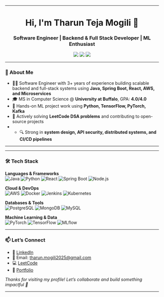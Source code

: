 <!--
<h1 align="center">Hello, I'm Tharun! 👋</h1>

<p align="center">
Welcome to my GitHub profile! I'm a passionate data science enthusiast currently pursuing a Master’s in Data Science at the State University of New York at Buffalo. I have honed my skills in data analysis, machine learning, and software development through various academic and professional experiences.<br>
💼 Former Software Engineer at LTIMindtree.<br>
</p>

<!--<h2 align="center">🚀 About Me</h2>

<p align="center">
   📊 Data Scientist with a knack for solving complex problems.<br> 
  
  📈 Proficient in Python, SQL, R, and Java, with a deep understanding of machine learning frameworks such as TensorFlow and PyTorch.<br>
  🌱 Continuously learning and exploring new technologies to stay at the forefront of the data science field.
</p>-->
<!--
<h2 align="center">🛠️ Technical Skills</h2>

<p align="center">
<img src="https://img.shields.io/badge/Python-3670A0?style=for-the-badge&logo=python&logoColor=ffdd54" alt="Python">
<img src="https://img.shields.io/badge/SQL-4479A1?style=for-the-badge&logo=MySQL&logoColor=white" alt="SQL">
<img src="https://img.shields.io/badge/R-276DC3?style=for-the-badge&logo=R&logoColor=white" alt="R">
<img src="https://img.shields.io/badge/Pandas-%23150458?style=for-the-badge&logo=pandas&logoColor=white" alt="Pandas">
<img src="https://img.shields.io/badge/NumPy-%23013243?style=for-the-badge&logo=numpy&logoColor=white" alt="NumPy">
<img src="https://img.shields.io/badge/MLFlow-%23d9ead3?style=for-the-badge&logo=mlflow&logoColor=blue" alt="MLFlow">
<img src="https://img.shields.io/badge/Plotly-%233F4F75?style=for-the-badge&logo=plotly&logoColor=white" alt="Plotly">
<img src="https://img.shields.io/badge/SciPy-%230C55A5?style=for-the-badge&logo=scipy&logoColor=white" alt="SciPy">
<img src="https://img.shields.io/badge/TensorFlow-FF6F00?style=for-the-badge&logo=tensorflow&logoColor=white" alt="TensorFlow">
<img src="https://img.shields.io/badge/PyTorch-EE4C2C?style=for-the-badge&logo=pytorch&logoColor=white" alt="PyTorch">
<img src="https://img.shields.io/badge/Tableau-E97627?style=for-the-badge&logo=tableau&logoColor=white" alt="Tableau">
<img src="https://img.shields.io/badge/PowerBI-F2C811?style=for-the-badge&logo=powerbi&logoColor=white" alt="PowerBI">
<img src="https://img.shields.io/badge/Git-F05032?style=for-the-badge&logo=git&logoColor=white" alt="Git">
<img src="https://img.shields.io/badge/VSCode-007ACC?style=for-the-badge&logo=visual-studio-code&logoColor=white" alt="VSCode">
<img src="https://img.shields.io/badge/Java-ED8B00?style=for-the-badge&logo=java&logoColor=white" alt="Java"> 
<img src="https://img.shields.io/badge/Selenium-43B02A?style=for-the-badge&logo=selenium&logoColor=white" alt="Selenium-Java">

</p>

<!--

<h2 align="center">📚 Projects</h2>

### [Daily LeetCode DSA Questions](https://github.com/Tharun2104/leetcode-dsa)
I tackle a new LeetCode Data Structures and Algorithms problem every day to sharpen my problem-solving skills. Check out my solutions and feel free to contribute!

### [Diabetes Prediction](https://github.com/Tharun2104/diabetes-prediction)
- **Technologies:** Python, SQLite3, Pandas, MLFlow, Docker, Flask, Streamlit
- **Description:** Created a comprehensive diabetes prediction model, performed extensive EDA, and deployed an interactive Streamlit app for real-time predictions.

### [Cardiovascular Disease Detection](https://github.com/Tharun2104/cvd-prediction)
- **Technologies:** R, Pandas, Machine Learning
- **Description:** Developed a robust CVD prediction model with over 80% accuracy using ensemble classifiers and addressed data imbalance with SMOTE.

### [Image Quality Assessment](https://github.com/Tharun2104/image-quality-assessment)
- **Technologies:** Python, Scikit-learn, Streamlit
- **Description:** Built a classifier to evaluate image sharpness and launched a Streamlit app to assess image quality factors like blur, brightness, and contrast.
-->
<!--
<h2 align="center">📫 Let's Connect!</h2>
<p align="center">
  📧 Email: <a href="mailto:tharunmogili09@gmail.com">tharunmogili09@gmail.com</a><br>
  💼 LinkedIn: <a href="https://linkedin.com/in/tharuntejamogili">linkedin.com/in/tharuntejamogili</a><br>
</p>

<p align="center">Feel free to explore my repositories and reach out if you have any questions or collaboration ideas.</p>

<!--
# Hello, I'm Tharun Teja Mogili! 👋

Welcome to my GitHub profile! I'm a passionate data science enthusiast currently pursuing a Master’s in Engineering Science (Data Science) at the State University of New York at Buffalo. I have honed my skills in data analysis, machine learning, and software development through various academic and professional experiences.

## 🚀 About Me
- 📊 Data Scientist with a knack for solving complex problems.
- 💼 Former Quality Assurance Engineer at LTIMindtree with extensive experience in SDLC and STLC.
- 📈 Proficient in Python, SQL, R, and Java, with a deep understanding of machine learning frameworks such as TensorFlow and PyTorch.
- 🌱 Continuously learning and exploring new technologies to stay at the forefront of the data science field.

## 💻 Tech Stack:
![Python](https://img.shields.io/badge/python-3670A0?style=for-the-badge&logo=python&logoColor=ffdd54)
![R](https://img.shields.io/badge/r-%23276DC3.svg?style=for-the-badge&logo=r&logoColor=white) 
![C++](https://img.shields.io/badge/c++-%2300599C.svg?style=for-the-badge&logo=c%2B%2B&logoColor=white) 
## 🛠️ Technical Skills
- **Programming Languages:** Python, SQL, R, C, C++, MATLAB, Java
- **Web Development:** HTML, CSS
- **Testing Tools:** Selenium WebDriver, Robot Framework
- **Data Analysis and Visualization:** Pandas, NumPy, Seaborn, ydata-profiling
- **Machine Learning Frameworks:** TensorFlow, PyTorch, Scikit-learn
- **Developer Tools:** R Studio, Tableau, Power BI, MySQL, VS Code, Git, Jupyter Notebook, Rally, Jira, Postman, SOAP, REST API


## 📚 Projects
### [Daily LeetCode DSA Questions](https://github.com/Tharun2104/LeetCode_Problems)
I tackle a new LeetCode Data Structures and Algorithms problem every day to sharpen my problem-solving skills. Check out my solutions and feel free to contribute!

### [Diabetes Prediction](https://github.com/Tharun2104/Diabetes_prediction_May_2024)
- **Technologies:** Python, SQLite3, Pandas, MLFlow, Docker, Flask, Streamlit
- **Description:** Created a comprehensive diabetes prediction model, performed extensive EDA, and deployed an interactive Streamlit app for real-time predictions.

### [Cardiovascular Disease Detection](https://github.com/Tharun2104/cvd-prediction)
- **Technologies:** R, Pandas, Machine Learning
- **Description:** Developed a robust CVD prediction model with over 80% accuracy using ensemble classifiers and addressed data imbalance with SMOTE.

### [Image Quality Assessment](https://github.com/Tharun2104/image-quality-assessment)
- **Technologies:** Python, Scikit-learn, Streamlit
- **Description:** Built a classifier to evaluate image sharpness and launched a Streamlit app to assess image quality factors like blur, brightness, and contrast.

## 📫 Let's Connect!
- 📧 Email: [tharunmogili09@gmail.com](mailto:tharunmogili09@gmail.com)
- 💼 LinkedIn: [linkedin.com/in/tharuntejamogili](https://linkedin.com/in/tharuntejamogili)

Feel free to explore my repositories and reach out if you have any questions or collaboration ideas. Let's build something amazing together!
-->

<!--
**Tharun2104/Tharun2104** is a ✨ _special_ ✨ repository because its `README.md` (this file) appears on your GitHub profile.

Here are some ideas to get you started:

- 🔭 I’m currently working on ...
- 🌱 I’m currently learning ...
- 👯 I’m looking to collaborate on ...
- 🤔 I’m looking for help with ...
- 💬 Ask me about ...
- 📫 How to reach me: ...
- 😄 Pronouns: ...
- ⚡ Fun fact: ...


<h1 align="center">Hello 👋, I'm Tharun Teja Mogili</h1>
<h3 align="center">Software Engineer & Machine Learning Enthusiast</h3>

<p align="center">
  <a href="https://linkedin.com/in/tharuntejamogili" target="blank"><img align="center" src="https://img.shields.io/badge/LinkedIn-0077B5?style=for-the-badge&logo=linkedin&logoColor=white" alt="LinkedIn"/></a>
  <a href="mailto:tharunmogili09@gmail.com"><img align="center" src="https://img.shields.io/badge/Gmail-D14836?style=for-the-badge&logo=gmail&logoColor=white" alt="Email"/></a>
  <a href="https://leetcode.com/u/Tharun256/"><img align="center" src="https://img.shields.io/badge/LeetCode-FFA116?style=for-the-badge&logo=leetcode&logoColor=white" alt="LeetCode"/></a>
</p>

---

### 🚀 About Me
Experienced Software Engineer with **3+ years** in:
- Backend development & system design
- Cloud computing (AWS)
- Building scalable microservices
- AI/ML automation & optimization

Currently pursuing MS in Computer Science @ University at Buffalo. Passionate about developing intelligent systems that combine robust engineering with machine learning.

---

### 🛠️ Technical Arsenal

#### **Languages & Frameworks**
![Python](https://img.shields.io/badge/Python-3670A0?style=for-the-badge&logo=python&logoColor=ffdd54)
![Java](https://img.shields.io/badge/Java-ED8B00?style=for-the-badge&logo=java&logoColor=white) 
![Node.js](https://img.shields.io/badge/Node.js-43853D?style=for-the-badge&logo=node.js&logoColor=white)
![Spring Boot](https://img.shields.io/badge/Spring_Boot-6DB33F?style=for-the-badge&logo=spring-boot&logoColor=white)

#### **Cloud & DevOps**
![AWS](https://img.shields.io/badge/AWS-232F3E?style=for-the-badge&logo=amazon-aws&logoColor=white)
![Docker](https://img.shields.io/badge/Docker-2496ED?style=for-the-badge&logo=docker&logoColor=white)
![Kubernetes](https://img.shields.io/badge/Kubernetes-326CE5?style=for-the-badge&logo=kubernetes&logoColor=white)

#### **Machine Learning**
![TensorFlow](https://img.shields.io/badge/TensorFlow-FF6F00?style=for-the-badge&logo=tensorflow&logoColor=white)
![PyTorch](https://img.shields.io/badge/PyTorch-EE4C2C?style=for-the-badge&logo=pytorch&logoColor=white)
![MLflow](https://img.shields.io/badge/MLflow-%23d9ead3?style=for-the-badge&logo=mlflow&logoColor=blue)

#### **Databases & Tools**
![PostgreSQL](https://img.shields.io/badge/PostgreSQL-316192?style=for-the-badge&logo=postgresql&logoColor=white)
![MongoDB](https://img.shields.io/badge/MongoDB-47A248?style=for-the-badge&logo=mongodb&logoColor=white)
![Git](https://img.shields.io/badge/Git-F05032?style=for-the-badge&logo=git&logoColor=white)

---

<!--
### 💡 Highlight Projects

#### **AI-Powered Inventory Optimization** | [Code](https://github.com/...)
- Built microservice architecture handling 10K+ RPM
- Integrated ML models for demand forecasting (30% waste reduction)
- Tech: Spring Boot, AWS Lambda, TensorFlow, Redis

#### **Real-Time Fraud Detection System** | [Code](https://github.com/...)
- Developed streaming pipeline processing 1M+ events/day
- Implemented XGBoost model with 95% detection accuracy
- Tech: Kafka, Spark, Python, AWS EKS

#### **Automated Testing Framework** | [Code](https://github.com/...)
- Reduced testing time by 40% with AI-driven test generation
- Created reusable Selenium components in Java
- Tech: Java, Selenium, Jenkins, MLflow


- 🔗 Portfolio: [tharun.dev](https://...) *(work in progress)*


---


### 📈 Career Highlights
- **LTIMindtree** | Software Engineer (2021-2023)
  - Led backend development for fintech platform handling $2M+ daily transactions
  - Optimized API response times by 65% through query optimization
  - Automated CI/CD pipelines reducing deployment errors by 30%

- **University at Buffalo** | MS Computer Science (2023-2025)
  - Coursework: Statistical Learning and Data Mining, Machine Learning, Deep Learning, Data Structures and Algorithms, Numerical Mathematics, Data Intensive Computing, Data Models and Query Languages, Computer Vision
  - GPA: 4.0/4.0
  
 -->




----------



<h1 align="center">Hi, I'm Tharun Teja Mogili 👋</h1>
<h3 align="center">Software Engineer | Backend & Full Stack Developer | ML Enthusiast</h3>

<p align="center">
  <a href="mailto:tharun.mogili2025@gmail.com"><img src="https://img.shields.io/badge/Gmail-D14836?style=for-the-badge&logo=gmail&logoColor=white" /></a>
  <a href="https://www.linkedin.com/in/tharuntejamogili/"><img src="https://img.shields.io/badge/LinkedIn-0077B5?style=for-the-badge&logo=linkedin&logoColor=white" /></a>
  <a href="https://leetcode.com/Tharun256/"><img src="https://img.shields.io/badge/LeetCode-FFA116?style=for-the-badge&logo=leetcode&logoColor=white" /></a>
</p>

---

### 🚀 About Me

- 👨‍💻 Software Engineer with 3+ years of experience building scalable backend and full-stack systems using **Java, Spring Boot, React, AWS, and Microservices**
- 🎓 MS in Computer Science @ **University at Buffalo**, GPA: **4.0/4.0**
- 🤖 Hands-on ML project work using **Python, TensorFlow, PyTorch, Kafka**
- 🧠 Actively solving **LeetCode DSA problems** and contributing to open-source projects
- - 🔍 Strong in **system design, API security, distributed systems, and CI/CD pipelines**


---

<!--
### 📈 Career

- 🏢 **LTIMindtree** | Software Engineer
  - Developed Spring Boot microservices and REST APIs for intelligent document processing (IDP)  
  - Built AWS-based pipeline using Textract, S3, Lambda—reduced manual effort by 60%, saving $500K/year  
  - Delivered a data validation framework and policy recommendation system to speed up claims processing 3x  

- 🏢 **Larsen & Toubro Infotech (LTI)** | Software Engineer
  - Developed full-stack insurance modules using Java, Spring Boot, React.js, and MySQL  
  - Secured APIs using OAuth 2.0 & JWT, improving system reliability and reducing access issues  
  - Automated CI/CD pipeline using Jenkins, Selenium, and Azure Git—reduced deployment issues by 25%  
  - Collaborated with 5+ cross-functional teams and resolved 20+ post-release issues in Agile SDLC  

- 🎓 **University at Buffalo**  
  - **Graduate Teaching Assistant**: Statistical Learning and Data Mining II, Data Models and Query Languages
  - **Relevant Coursework** : Machine Learning, Deep Learning, Data Structures and Algorithms, Data Models and Query Languages
  - Built ML & DS projects across NLP, CNNs, and risk prediction  
  - GPA: **4.0/4.0**

-->
---

### 🛠 Tech Stack

**Languages & Frameworks**  
![Java](https://img.shields.io/badge/Java-ED8B00?style=for-the-badge&logo=java&logoColor=white)
![Python](https://img.shields.io/badge/Python-3670A0?style=for-the-badge&logo=python&logoColor=ffdd54)
![React](https://img.shields.io/badge/React-20232A?style=for-the-badge&logo=react&logoColor=61DAFB)
![Spring Boot](https://img.shields.io/badge/SpringBoot-6DB33F?style=for-the-badge&logo=spring-boot&logoColor=white)
![Node.js](https://img.shields.io/badge/Node.js-339933?style=for-the-badge&logo=nodedotjs&logoColor=white)

**Cloud & DevOps**  
![AWS](https://img.shields.io/badge/AWS-FF9900?style=for-the-badge&logo=amazonaws&logoColor=white)
![Docker](https://img.shields.io/badge/Docker-2496ED?style=for-the-badge&logo=docker&logoColor=white)
![Jenkins](https://img.shields.io/badge/Jenkins-D24939?style=for-the-badge&logo=jenkins&logoColor=white)
![Kubernetes](https://img.shields.io/badge/Kubernetes-326CE5?style=for-the-badge&logo=kubernetes&logoColor=white)

**Databases & Tools**  
![PostgreSQL](https://img.shields.io/badge/PostgreSQL-4169E1?style=for-the-badge&logo=postgresql&logoColor=white)
![MongoDB](https://img.shields.io/badge/MongoDB-4EA94B?style=for-the-badge&logo=mongodb&logoColor=white)
![MySQL](https://img.shields.io/badge/MySQL-4479A1?style=for-the-badge&logo=mysql&logoColor=white)

**Machine Learning & Data**  
![PyTorch](https://img.shields.io/badge/PyTorch-EE4C2C?style=for-the-badge&logo=pytorch&logoColor=white)
![TensorFlow](https://img.shields.io/badge/TensorFlow-FF6F00?style=for-the-badge&logo=tensorflow&logoColor=white)
![MLflow](https://img.shields.io/badge/MLFlow-blue?style=for-the-badge&logo=mlflow&logoColor=white)

---

### 📫 Let’s Connect

- 🔗 [LinkedIn](https://linkedin.com/in/tharuntejamogili)
- 💬 Email: tharun.mogili2025@gmail.com
- 💻 [LeetCode](https://leetcode.com/Tharun256)
- 🔗 [Portfolio](https://github.com/Tharun2104)



*Thanks for visiting my profile! Let’s collaborate and build something impactful 🚀*


---
<!--

### 📚 Featured Projects

- 🔗 [**Real-Time Chat App**](https://github.com/Tharun2104/Full-Stack-Realtime-Chat-App)  
  Full-stack messaging app using Node.js, React, Socket.IO, JWT, Docker, and AWS.

- 🔗 [**Ticket Booking System**](https://github.com/Tharun2104)  
  Built with Spring Boot, Angular & React — supports 10K+ concurrent users with transactional integrity.

- 🔗 [**Distributed Pub-Sub System**](https://github.com/Tharun2104/PUB-SUB-System-with-Apache-Kafka-and-Docker-v1.git)  
  Kafka-based distributed system for game update delivery, designed with Flask, MySQL, Docker.

- 🔗 [**Diabetes Prediction**](https://github.com/Tharun2104/Diabetes_prediction_May_2024)  
  Deployed ML model for diabetes risk scoring using Streamlit, SQLite, MLflow, Docker.

---


### 📫 Let's Connect!
- 📧 Email: [tharunmogili09@gmail.com](mailto:tharunmogili09@gmail.com)
- 💼 LinkedIn: [Let's network!](https://linkedin.com/in/tharuntejamogili)

<p align="center"> 
  <i>Open to exciting opportunities at the intersection of software engineering and machine learning!</i> ✨
</p>

-->
